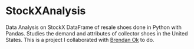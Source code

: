 # StockXAnalysis
Data Analysis on StockX DataFrame of resale shoes done in Python with Pandas. Studies the demand and attributes of collector shoes in the United States. This is a project I collaborated with [Brendan Ok](https://github.com/brendanok) to do.

